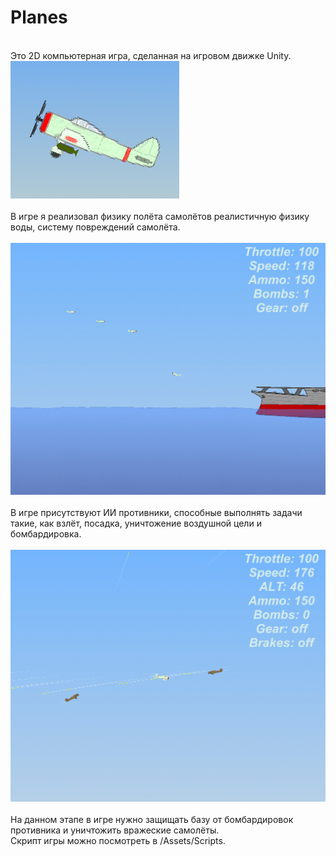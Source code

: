 # Planes
</br> Это 2D компьютерная игра, сделанная на игровом движке Unity.
</br>![icon](/Pictures/icon.png)
</br>
</br>В игре я реализовал физику полёта самолётов реалистичную физику воды, систему повреждений самолёта.
</br>
</br>![Picture](/Pictures/GameplayScreenshots/9.png)
</br>
</br>В игре присутствуют ИИ противники, способные выполнять задачи такие, как взлёт, посадка, уничтожение воздушной цели и бомбардировка.
</br>
</br>![Picture](/Pictures/GameplayScreenshots/10.png)
</br>
</br>На данном этапе в игре нужно защищать базу от бомбардировок противника и уничтожить вражеские самолёты.
</br>Скрипт игры можно посмотреть в /Assets/Scripts.
</br>
